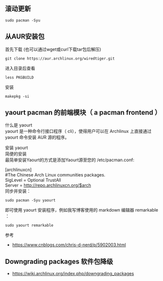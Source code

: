 ## 滚动更新
```
sudo pacman -Syu
```
  
## 从AUR安装包
首先下载 (也可以通过wget或curl下载tar包后解压)  
```
git clone https://aur.archlinux.org/wiredtiger.git
```
进入目录后查看  
```
less PKGBUILD
```
安装  
```
makepkg -si
```
  
## yaourt pacman 的前端模块（ a pacman frontend ）
什么是 yaourt  
yaourt 是一种命令行接口程序（ cli），使得用户可以在 Archlinux 上直接通过 yaourt 命令安装 AUR 源的程序。  
  
安装 yaourt  
简便的安装  
最简单安装Yaourt的方式是添加Yaourt源至您的 /etc/pacman.conf:  
  
[archlinuxcn]  
#The Chinese Arch Linux communities packages.  
SigLevel = Optional TrustAll  
Server   = http://repo.archlinuxcn.org/$arch  
同步并安装：  
  
```
sudo pacman -Syu yaourt
```
即可使用 yaourt 安装程序，例如我写博客使用的 markdown 编辑器 remarkable ：  
  
```
sudo yaourt remarkable
```
  
参考  
- https://www.cnblogs.com/chris-d-nerd/p/5902003.html
## Downgrading packages 软件包降级
- https://wiki.archlinux.org/index.php/downgrading_packages
